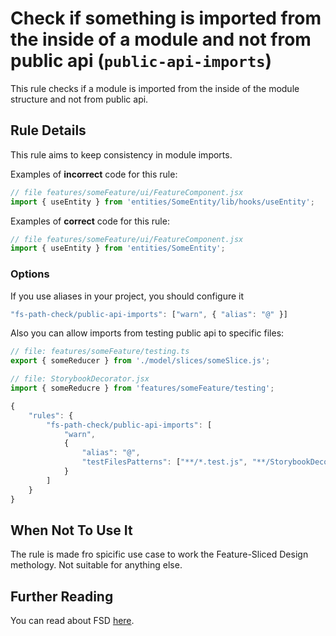 # Check if something is imported from the inside of a module and not from public api (`public-api-imports`)

This rule checks if a module is imported from the inside of the module structure and not from public
api.

## Rule Details

This rule aims to keep consistency in module imports.

Examples of **incorrect** code for this rule:

```js
// file features/someFeature/ui/FeatureComponent.jsx
import { useEntity } from 'entities/SomeEntity/lib/hooks/useEntity';
```

Examples of **correct** code for this rule:

```js
// file features/someFeature/ui/FeatureComponent.jsx
import { useEntity } from 'entities/SomeEntity';
```

### Options

If you use aliases in your project, you should configure it

```js
"fs-path-check/public-api-imports": ["warn", { "alias": "@" }]
```

Also you can allow imports from testing public api to specific files:

```js
// file: features/someFeature/testing.ts
export { someReducer } from './model/slices/someSlice.js';
```

```js
// file: StorybookDecorator.jsx
import { someReducre } from 'features/someFeature/testing';
```

```js
{
    "rules": {
        "fs-path-check/public-api-imports": [
            "warn",
            {
                "alias": "@",
                "testFilesPatterns": ["**/*.test.js", "**/StorybookDecorator.jsx"]
            }
        ]
    }
}
```

## When Not To Use It

The rule is made fro spicific use case to work the Feature-Sliced Design methology. Not suitable for
anything else.

## Further Reading

You can read about FSD [here](https://feature-sliced.design).
